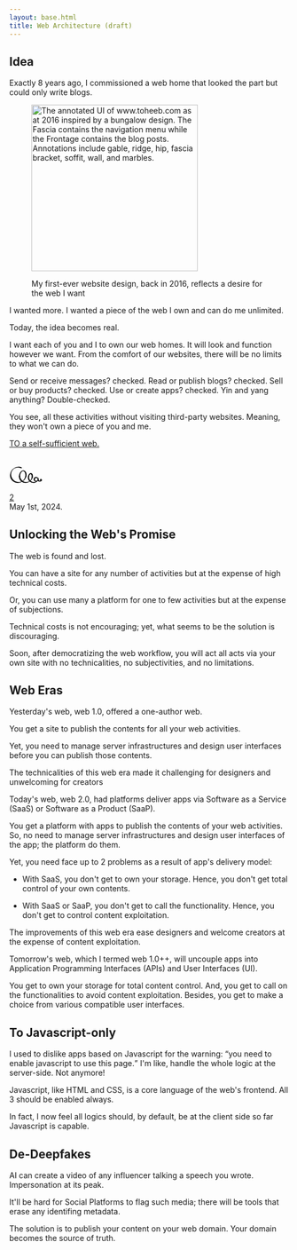 ```yaml
---
layout: base.html
title: Web Architecture (draft)
---
```



<section>
<hgroup>
<h2>Idea</h2>
</hgroup>

Exactly 8 years ago, I commissioned a web home that looked the part but could only write blogs.

<figure>
  <p>
    <img
      width="300"
      src="/en/toheeb-2016.jpg"
      alt="The annotated UI of www.toheeb.com as at 2016 inspired by a bungalow design. The Fascia contains the navigation menu while the Frontage contains the blog posts. Annotations include gable, ridge, hip, fascia bracket, soffit, wall, and marbles."
    />
  </p>
  <figcaption>
    <p>
      My first-ever website design, back in 2016, reflects a desire for
      the web I want
    </p>
  </figcaption>
</figure>

I wanted more. I wanted a piece of the web I own and can do me unlimited.

Today, the idea becomes real.

I want each of you and I to own our web homes. It will look and function however we want. From the comfort of our websites, there will be no limits to what we can do.

Send or receive messages? checked. Read or publish blogs? checked. Sell or buy products? checked. Use or create apps? checked. Yin and yang anything? Double-checked.

You see, all these activities without visiting third-party websites. Meaning, they won't own a piece of you and me.

[TO a self-sufficient web.](/en/portfolio/)

<p style="margin-top: 2rem">
  <svg
    width="60"
    xmlns="http://www.w3.org/2000/svg"
    fill-rule="evenodd"
    stroke-linejoin="round"
    stroke-miterlimit="2"
    clip-rule="evenodd"
    viewBox="0 0 52 29"
  >
    <path fill="none" d="M0 0h52v29H0z" />
    <circle cx="49.465" cy="22" r="1.55" />
    <path
      d="M50.286 22.343a2.59 2.59 0 0 1-1.019.892 2.462 2.462 0 0 1-1.282.22c-.516-.082-.904-.387-1.265-.712-.2-.18-.36-.394-.508-.619-.219-.335-.422-.696-.454-1.124a2.237 2.237 0 0 1 .111-1.096.618.618 0 0 0-1.095-.569A3.693 3.693 0 0 0 44.212 21c-.057.736.109 1.44.448 2.038.152.267.339.517.571.716.736.63 1.721.944 2.754.791a3.539 3.539 0 0 0 1.705-.576c.491-.328.906-.76 1.176-1.286a.337.337 0 0 0-.58-.34Z"
    />
    <path
      d="M41.985 17.253c-1.056-.067-2.029.332-2.754.993-.744.679-1.179 1.669-1.211 2.754.089 1.069.538 2.025 1.3 2.665.723.606 1.652.98 2.665.886.973-.023 1.833-.442 2.471-1.08A3.606 3.606 0 0 0 45.536 21c.037-.992-.355-1.894-.979-2.572a3.699 3.699 0 0 0-2.572-1.175Zm0 1.494a2.292 2.292 0 0 1 1.669.584c.454.417.756 1.005.78 1.669.016.684-.23 1.322-.678 1.771-.449.448-1.087.694-1.771.678-.65-.06-1.188-.408-1.577-.872-.354-.422-.507-.985-.458-1.577a2.1 2.1 0 0 1 .547-1.488c.378-.414.885-.727 1.488-.765Z"
    />
    <path
      d="M44.188 22.447a7.589 7.589 0 0 1-2.785 2.212 7.36 7.36 0 0 1-3.418.677c-1.995-.07-3.758-.96-5.03-2.306-.758-.803-1.305-1.785-1.661-2.856-.228-.689-.403-1.41-.429-2.174a7.138 7.138 0 0 1 .221-2.24.748.748 0 0 0-1.422-.462A8.741 8.741 0 0 0 29.105 18c-.033.963.074 1.9.351 2.771.432 1.358 1.235 2.554 2.247 3.511a8.682 8.682 0 0 0 6.282 2.382 8.552 8.552 0 0 0 3.89-1.089 8.485 8.485 0 0 0 2.908-2.7.366.366 0 1 0-.595-.428Z"
    />
    <path
      d="M30.833 16.851c.163-1.054.493-2.008.974-2.716.522-.767 1.18-1.247 1.827-1.112.283.055.488.278.681.545.219.303.396.685.525 1.127.236.808.34 1.785.216 2.825a.816.816 0 1 0 1.614.256c.314-1.612.208-3.15-.241-4.289-.513-1.3-1.453-2.099-2.513-2.245-1.041-.112-2.095.404-2.944 1.475-.749.944-1.388 2.302-1.635 3.897a.758.758 0 0 0 1.496.237Z"
    />
    <path
      d="M35.054 17.076c-.041 1.158-.258 2.271-.709 3.287a8.567 8.567 0 0 1-1.986 2.812 8.288 8.288 0 0 1-2.329 1.513c-1.233.535-2.614.752-4.045.683-2.529-.143-4.712-1.338-6.311-3.06a11.16 11.16 0 0 1-1.267-1.669c-.857-1.361-1.457-2.919-1.524-4.642a.898.898 0 1 0-1.796 0c-.082 2.108.412 4.12 1.424 5.807a9.269 9.269 0 0 0 1.646 2.021 10.587 10.587 0 0 0 7.828 2.801c1.589-.077 3.063-.516 4.399-1.184a12.506 12.506 0 0 0 2.508-1.671 11.945 11.945 0 0 0 2.464-2.881 11.161 11.161 0 0 0 1.422-3.615.868.868 0 1 0-1.724-.202Z"
    />
    <path
      d="M16.937 16.634a9.846 9.846 0 0 1-.026-1.092c.012-.36.04-.727.091-1.098.293-2.025 1.098-3.782 2.205-4.893.885-.888 1.946-1.36 3-1.184 1.012.253 1.712 1.121 2.194 2.246.194.453.333.955.457 1.488.262 1.131.4 2.414.219 3.767l-.142.856a.729.729 0 0 0 1.408.367l.252-.955c.346-1.573.397-3.112.104-4.45a6.885 6.885 0 0 0-.697-1.856c-.842-1.524-2.107-2.514-3.583-2.667-1.421-.264-2.865.305-4.109 1.457-1.345 1.245-2.454 3.196-2.942 5.536a12.122 12.122 0 0 0-.266 2.55.918.918 0 0 0 1.835-.072Z"
    />
    <path
      d="M25.064 15.92c-.352 2.729-1.64 5.198-3.611 6.954a9.76 9.76 0 0 1-1.997 1.392c-1.629.842-3.512 1.208-5.471 1.129-3.086-.148-5.786-1.559-7.738-3.657a13.525 13.525 0 0 1-2.342-3.564c-.58-1.287-.991-2.677-1.068-4.174-.113-1.854.189-3.633.905-5.218.503-1.111 1.177-2.139 2.026-2.999 2.074-2.098 5.038-3.266 8.217-3.195a11.52 11.52 0 0 1 4.54 1.125.757.757 0 1 0 .614-1.385 12.497 12.497 0 0 0-2.537-.735 12.585 12.585 0 0 0-2.617-.181c-3.445.077-6.482 1.585-8.75 3.838a15.002 15.002 0 0 0-1.873 2.24A12.913 12.913 0 0 0 1.133 14c-.098 2.124.29 4.168 1.168 5.954a11.456 11.456 0 0 0 2.455 3.275 12.562 12.562 0 0 0 9.229 3.376c2.124-.085 4.077-.728 5.818-1.69.762-.421 1.49-.891 2.165-1.429 2.275-1.812 3.948-4.347 4.589-7.308a.758.758 0 0 0-1.493-.258Z"
    />
  </svg>  
  
  [2](/en)  
  May 1st, 2024.

</p>

</section>


<section>
<hgroup>
<h2>Unlocking the Web's Promise</h2>
</hgroup>

The web is found and lost.

You can have a site for any number of activities but at the expense of high technical costs.

Or, you can use many a platform for one to few activities but at the expense of subjections.

Technical costs is not encouraging; yet, what seems to be the solution is discouraging.

Soon, after democratizing the web workflow, you will act all acts via your own site with no technicalities, no subjectivities, and no limitations.
</section>



<section>
<hgroup>
<h2>Web Eras</h2>
</hgroup>

Yesterday's web, web 1.0, offered a one-author web.

You get a site to publish the contents for all your web activities.

Yet, you need to manage server infrastructures and design user interfaces before you can publish those contents.

The technicalities of this web era made it challenging for designers and unwelcoming for creators

Today's web, web 2.0, had platforms deliver apps via Software as a Service (SaaS) or Software as a Product (SaaP).

You get a platform with apps to publish the contents of your web activities. So, no need to manage server infrastructures and design user interfaces of the app; the platform do them.

Yet, you need face up to 2 problems as a result of app's delivery model:

- With SaaS, you don't get to own your storage. Hence, you don't get total control of your own contents.

- With SaaS or SaaP, you don't get to call the functionality. Hence, you don't get to control content exploitation.

The improvements of this web era ease designers and welcome creators at the expense of content exploitation.

Tomorrow's web, which I termed web 1.0++, will uncouple apps into Application Programming Interfaces (APIs) and User Interfaces (UI).

You get to own your storage for total content control. And, you get to call on the functionalities to avoid content exploitation. Besides, you get to make a choice from various compatible user interfaces.

</section>


<section>
<hgroup>
<h2>To Javascript-only</h2>
</hgroup>


I used to dislike apps based on Javascript for the warning: <q>you need to enable javascript to use this page.</q> I'm like, handle the whole logic at the server-side. Not anymore!

Javascript, like HTML and CSS, is a core language of the web's frontend. All 3 should be enabled always. 

In fact, I now feel all logics should, by default, be at the client side so far Javascript is capable.
</section>


<section>
<hgroup>
<h2>De-Deepfakes</h2>
</hgroup>


AI can create a video of any influencer talking a speech you wrote. Impersonation at its peak. 

It'll be hard for Social Platforms to flag such media; there will be tools that erase any identifing metadata.

The solution is to publish your content on your web domain. Your domain becomes the source of truth.
</section>

